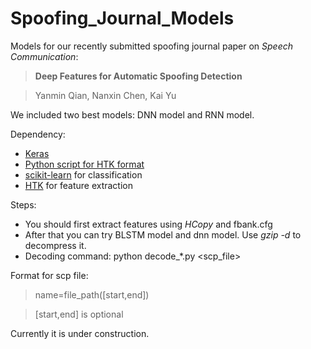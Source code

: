 # Spoofing_Journal_Models

Models for our recently submitted spoofing journal paper on *Speech Communication*: 

>**Deep Features for Automatic Spoofing Detection**

>Yanmin Qian, Nanxin Chen, Kai Yu

We included two best models: DNN model and RNN model.

Dependency:

 * [Keras](https://github.com/fchollet/Keras)
 * [Python script for HTK format](http://www.cs.cmu.edu/~chanwook/MySoftware/rm1_Spk-by-Spk_MLLR/rm1_PNCC_MLLR_1/rm1/python/sphinx/htkmfc.py)
 * [scikit-learn](https://github.com/scikit-learn/scikit-learn) for classification
 * [HTK](http://htk.eng.cam.ac.uk/) for feature extraction

Steps:
 * You should first extract features using *HCopy* and fbank.cfg
 * After that you can try BLSTM model and dnn model. Use *gzip -d* to decompress it.
 * Decoding command: python decode_*.py <decompressed model_file> <scp_file>

Format for scp file:

>name=file_path([start,end])

>[start,end] is optional

Currently it is under construction.
